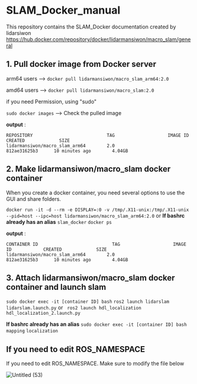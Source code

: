 # SLAM_Docker_manual
This repository contains the SLAM_Docker documentation created by lidarsiwon
https://hub.docker.com/repository/docker/lidarmansiwon/macro_slam/general

## 1. Pull docker image from Docker server

arm64 users --> ``` docker pull lidarmansiwon/macro_slam_arm64:2.0 ```

amd64 users --> ``` docker pull lidarmansiwon/macro_slam:2.0 ```

if you need Permission, using "sudo"

``` sudo docker images ``` --> Check the pulled image

**output** :  

```
REPOSITORY                            TAG                    IMAGE ID            CREATED             SIZE
lidarmansiwon/macro_slam_arm64        2.0                    812ae31625b3      10 minutes ago        4.04GB
```

## 2. Make lidarmansiwon/macro_slam docker container  

When you create a docker container, you need several options to use the GUI and share folders.

``` docker run -it -d --rm -e DISPLAY=:0 -v /tmp/.X11-unix:/tmp/.X11-unix --pid=host --ipc=host lidarmansiwon/macro_slam_arm64:2.0 ```
or 
**If bashrc already has an alias** 
``` slam_docker ``` 
``` docker ps ```

**output** :  

```
CONTAINER ID                            TAG                    IMAGE ID            CREATED             SIZE
lidarmansiwon/macro_slam_arm64        2.0                    812ae31625b3      10 minutes ago        4.04GB
```

## 3. Attach lidarmansiwon/macro_slam docker container and launch slam

``` sudo docker exec -it [container ID] bash ```
``` ros2 launch lidarslam lidarslam.launch.py ```
or 
``` ros2 launch hdl_localization hdl_localization_2.launch.py```

**If bashrc already has an alias** 
``` sudo docker exec -it [container ID] bash ```
``` mapping ``` 
``` localization ```

## If you need to edit ROS_NAMESPACE 

If you need to edit ROS_NAMESPACE. Make sure to modify the file below

![Untitled (53)](https://github.com/lidarmansiwon/SLAM_Docker_manual/assets/117976120/bb923350-f9fc-46d6-95e4-7216e20b7f9e)


